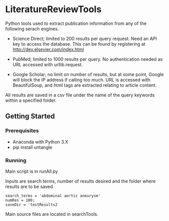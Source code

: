 # LiteratureReviewTools
Python tools used to extract publication information from any of the following serach engines.

* Science Direct; limited to 200 results per query request. Need an API key to access the database. This can be found by registering at
http://dev.elsevier.com/index.html

* PubMed; limited to 1000 results per query. No authentication needed as URL accessed with urllib.request.

* Google Scholar; no limit on number of results, but at some point, Google will block the IP address if calling too much. 
URL is accessed with BeautifulSoup, and html tags are extracted relating to article content. 

All results are saved in a csv file under the name of the query keywords within a specified folder. 

## Getting Started

### Prerequisites

* Anaconda with Python 3.X
* pip install untangle

### Running 

Main script is in runAll.py

Inputs are search terms, number of results desired and the folder where results are to be saved.

```
search_terms = 'abdominal aortic aneurysm'
numRes = 100;
saveDir = 'testResults2
```

Main source files are located in searchTools. 





